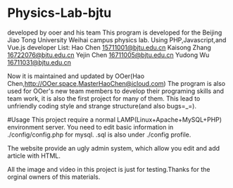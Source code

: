 # Physics-Lab-bjtu
developed by ooer and his team
This program is developed for the Beijing Jiao Tong University Weihai campus physics lab.
Using PHP,Javascript,and Vue.js
developer List:
	Hao Chen 15711001@bjtu.edu.cn
	Kaisong Zhang	16722076@bjtu.edu.cn
	Yejin Chen 16711005@bjtu.edu.cn
	Yudong Wu	16711031@bjtu.edu.cn
	
Now it is maintained and updated by OOer(Hao Chen,http://OOer.space,MasterHaoChen@icloud.com)
The program is also used for OOer's new team members to develop their programing skills and team work, it is also the first project for many of them.
This lead to unfriendly coding style and strange structure(and also bugs=_=).

#Usage
This project require a normal LAMP(Linux+Apache+MySQL+PHP) environment server.
You need to edit basic information in ./config/config.php for mysql.
.sql is also under ./config profile.

The website provide an ugly admin system, which allow you edit and add article with HTML.

All the image and video in this project is just for testing.Thanks for the orginal owners of this materials.
